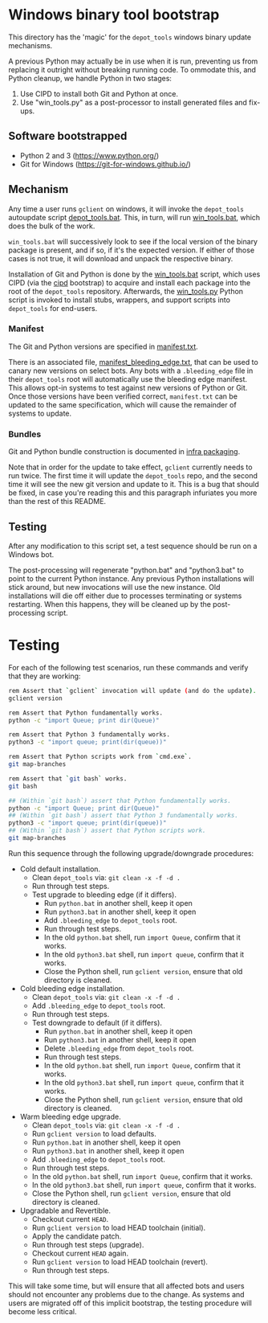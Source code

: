 # Windows binary tool bootstrap

This directory has the 'magic' for the `depot_tools` windows binary update
mechanisms.

A previous Python may actually be in use when it is run, preventing us
from replacing it outright without breaking running code. To
ommodate this, and Python cleanup, we handle Python in two stages:

1. Use CIPD to install both Git and Python at once.
2. Use "win_tools.py" as a post-processor to install generated files and
   fix-ups.

## Software bootstrapped
  * Python 2 and 3 (https://www.python.org/)
  * Git for Windows (https://git-for-windows.github.io/)

## Mechanism

Any time a user runs `gclient` on windows, it will invoke the `depot_tools`
autoupdate script [depot_tools.bat](../../update_depot_tools.bat). This, in
turn, will run [win_tools.bat](./win_tools.bat), which does the bulk of the
work.

`win_tools.bat` will successively look to see if the local version of the binary
package is present, and if so, if it's the expected version. If either of those
cases is not true, it will download and unpack the respective binary.

Installation of Git and Python is done by the [win_tools.bat](./win_tools.bat)
script, which uses CIPD (via the [cipd](/cipd.bat) bootstrap) to acquire and
install each package into the root of the `depot_tools` repository. Afterwards,
the [win_tools.py](./win_tools.py) Python script is invoked to install stubs,
wrappers, and support scripts into `depot_tools` for end-users.

### Manifest

The Git and Python versions are specified in [manifest.txt](./manifest.txt).

There is an associated file,
[manifest_bleeding_edge.txt](./manifest_bleeding_edge.txt), that can be used
to canary new versions on select bots. Any bots with a `.bleeding_edge` file
in their `depot_tools` root will automatically use the bleeding edge manifest.
This allows opt-in systems to test against new versions of Python or Git. Once
those versions have been verified correct, `manifest.txt` can be updated to the
same specification, which will cause the remainder of systems to update.

### Bundles

Git and Python bundle construction is documented in
[infra packaging](https://chromium.googlesource.com/infra/infra/+/HEAD/doc/packaging/).

Note that in order for the update to take effect, `gclient` currently needs to
run twice. The first time it will update the `depot_tools` repo, and the second
time it will see the new git version and update to it. This is a bug that should
be fixed, in case you're reading this and this paragraph infuriates you more
than the rest of this README.

## Testing

After any modification to this script set, a test sequence should be run on a
Windows bot.

The post-processing will regenerate "python.bat" and "python3.bat" to point to
the current Python instance. Any previous Python installations will stick
around, but new invocations will use the new instance. Old installations will
die off either due to processes terminating or systems restarting. When this
happens, they will be cleaned up by the post-processing script.

Testing
=======

For each of the following test scenarios, run these commands and verify that
they are working:

```bash
rem Assert that `gclient` invocation will update (and do the update).
gclient version

rem Assert that Python fundamentally works.
python -c "import Queue; print dir(Queue)"

rem Assert that Python 3 fundamentally works.
python3 -c "import queue; print(dir(queue))"

rem Assert that Python scripts work from `cmd.exe`.
git map-branches

rem Assert that `git bash` works.
git bash

## (Within `git bash`) assert that Python fundamentally works.
python -c "import Queue; print dir(Queue)"
## (Within `git bash`) assert that Python 3 fundamentally works.
python3 -c "import queue; print(dir(queue))"
## (Within `git bash`) assert that Python scripts work.
git map-branches
```

Run this sequence through the following upgrade/downgrade procedures:

* Cold default installation.
  - Clean `depot_tools` via: `git clean -x -f -d .`
  - Run through test steps.
  - Test upgrade to bleeding edge (if it differs).
    - Run `python.bat` in another shell, keep it open
    - Run `python3.bat` in another shell, keep it open
    - Add `.bleeding_edge` to `depot_tools` root.
    - Run through test steps.
    - In the old `python.bat` shell, run `import Queue`, confirm that it
      works.
    - In the old `python3.bat` shell, run `import queue`, confirm that it
      works.
    - Close the Python shell, run `gclient version`, ensure that old directory
      is cleaned.
* Cold bleeding edge installation.
  - Clean `depot_tools` via: `git clean -x -f -d .`
  - Add `.bleeding_edge` to `depot_tools` root.
  - Run through test steps.
  - Test downgrade to default (if it differs).
    - Run `python.bat` in another shell, keep it open
    - Run `python3.bat` in another shell, keep it open
    - Delete `.bleeding_edge` from `depot_tools` root.
    - Run through test steps.
    - In the old `python.bat` shell, run `import Queue`, confirm that it
      works.
    - In the old `python3.bat` shell, run `import queue`, confirm that it
      works.
    - Close the Python shell, run `gclient version`, ensure that old directory
      is cleaned.
* Warm bleeding edge upgrade.
  - Clean `depot_tools` via: `git clean -x -f -d .`
  - Run `gclient version` to load defaults.
  - Run `python.bat` in another shell, keep it open
  - Run `python3.bat` in another shell, keep it open
  - Add `.bleeding_edge` to `depot_tools` root.
  - Run through test steps.
  - In the old `python.bat` shell, run `import Queue`, confirm that it
    works.
  - In the old `python3.bat` shell, run `import queue`, confirm that it
    works.
  - Close the Python shell, run `gclient version`, ensure that old directory is
    cleaned.
* Upgradable and Revertible.
  - Checkout current `HEAD`.
  - Run `gclient version` to load HEAD toolchain (initial).
  - Apply the candidate patch.
  - Run through test steps (upgrade).
  - Checkout current `HEAD` again.
  - Run `gclient version` to load HEAD toolchain (revert).
  - Run through test steps.

This will take some time, but will ensure that all affected bots and users
should not encounter any problems due to the change. As systems and users are
migrated off of this implicit bootstrap, the testing procedure will become less
critical.
